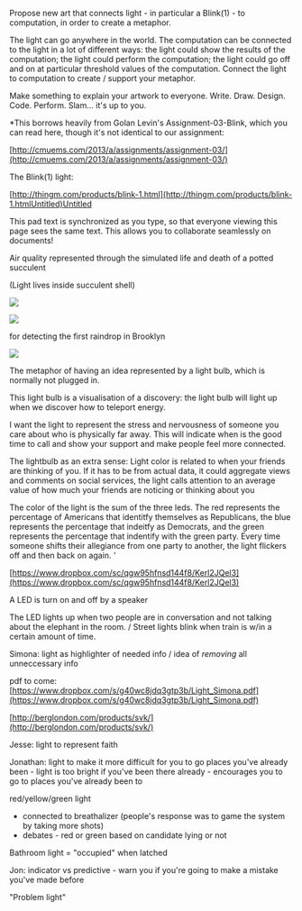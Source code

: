 
Propose new art that connects light - in particular a Blink(1) - to computation, in order to create a metaphor.

The light can go anywhere in the world. The computation can be connected to the light in a lot of different ways: the light could show the results of the computation; the light could perform the computation; the light could go off and on at particular threshold values of the computation. Connect the light to computation to create / support your metaphor.

Make something to explain your artwork to everyone. Write. Draw. Design. Code. Perform. Slam... it's up to you.

*This borrows heavily from Golan Levin's Assignment-03-Blink, which you can read here, though it's not identical to our assignment:

[<a href='http://cmuems.com/2013/a/assignments/assignment-03/'/>http://cmuems.com/2013/a/assignments/assignment-03/](http://cmuems.com/2013/a/assignments/assignment-03/)</a>

The Blink(1) light:

[<a href='http://thingm.com/products/blink-1.html'/>http://thingm.com/products/blink-1.html](http://thingm.com/products/blink-1.htmlUntitled)Untitled</a>

This pad text is synchronized as you type, so that everyone viewing this page sees the same text.  This allows you to collaborate seamlessly on documents!

Air quality represented through the simulated life and death of a potted succulent

(Light lives inside succulent shell)

![](https://hackpad-attachments.s3.amazonaws.com/hackpad.com_V0fpKsvHiab_p.77412_1381182237064_air-succulent-CL.png)

![](https://hackpad-attachments.s3.amazonaws.com/hackpad.com_V0fpKsvHiab_p.77282_1381188635679_url-2.jpg)

for detecting the first raindrop in Brooklyn

![](https://hackpad-attachments.s3.amazonaws.com/hackpad.com_V0fpKsvHiab_p.77457_1381186753573_undefined)

The metaphor of having an idea represented by a light bulb, which is normally not plugged in.

This light bulb is a visualisation of a discovery: the light bulb will light up when we discover how to teleport energy.

I want the light to represent the stress and nervousness of someone you care about who is physically far away. This will indicate when is the good time to call and show your support and make people feel more connected.

The lightbulb as an extra sense: Light color is related to when your friends are thinking of you. If it has to be from actual data, it could aggregate views and comments on social services, the light calls attention to an average value of how much your friends are noticing or thinking about you

The color of the light is the sum of the three leds.  The red represents the percentage of Americans that identitfy themselves as Republicans, the blue represents the percentage that indeitfy as Democrats, and the green represents the percentage that indentify with the green party.  Every time someone shifts their allegiance from one party to another, the light flickers off and then back on again. '

[https://www.dropbox.com/sc/qgw95hfnsd144f8/Kerl2JQel3](https://www.dropbox.com/sc/qgw95hfnsd144f8/Kerl2JQel3)

A LED is turn on and off by a speaker

The LED lights up when two people are in conversation and not talking about the elephant in the room. / Street lights blink when train is w/in a certain amount of time.

Simona: light as highlighter of needed info / idea of *removing* all unneccessary info

pdf to come: [https://www.dropbox.com/s/g40wc8jdq3gtp3b/Light_Simona.pdf](https://www.dropbox.com/s/g40wc8jdq3gtp3b/Light_Simona.pdf)

[http://berglondon.com/products/svk/](http://berglondon.com/products/svk/)

Jesse: light to represent faith

Jonathan: light to make it more difficult for you to go places you've already been - light is too bright if you've been there already - encourages you to go to places you've already been to

red/yellow/green light

*   connected to breathalizer (people's response was to game the system by taking more shots)
*   debates - red or green based on candidate lying or not

Bathroom light = "occupied" when latched

Jon: indicator vs predictive - warn you if you're going to make a mistake you've made before

"Problem light"
